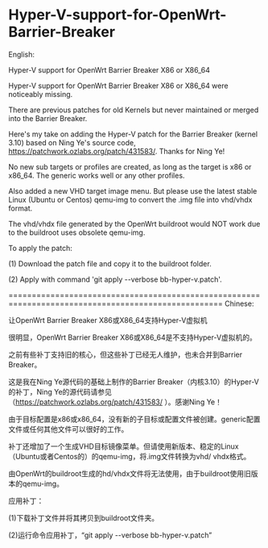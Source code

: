 # Hyper-V-support-for-OpenWrt-Barrier-Breaker

English:

Hyper-V support for OpenWrt Barrier Breaker X86 or X86_64

Hyper-V support for OpenWrt Barrier Breaker X86 or X86_64 were noticeably missing.  

There are previous patches for old Kernels but never maintained or merged into the Barrier Breaker.

Here's my take on adding the Hyper-V patch for the Barrier Breaker (kernel 3.10) based on Ning Ye's source code, https://patchwork.ozlabs.org/patch/431583/. Thanks for Ning Ye!

No new sub targets or profiles are created, as long as the target is x86 or x86_64. The generic works well or any other profiles.  

Also added a new VHD target image menu. But please use the latest stable Linux (Ubuntu or Centos) qemu-img to convert the .img file into vhd/vhdx format.

The vhd/vhdx file generated by the OpenWrt buildroot would NOT work due to the buildroot uses obsolete qemu-img.

To apply the patch:

(1) Download the patch file and copy it to the buildroot folder.

(2) Apply with command 'git apply --verbose bb-hyper-v.patch'.

====================================================================================================
Chinese:

让OpenWrt Barrier Breaker X86或X86_64支持Hyper-V虚拟机

很明显，OpenWrt Barrier Breaker X86或X86_64是不支持Hyper-V虚拟机的。

之前有些补丁支持旧的核心，但这些补丁已经无人维护，也未合并到Barrier Breaker。

这是我在Ning Ye源代码的基础上制作的Barrier Breaker（内核3.10）的Hyper-V的补丁，Ning Ye的源代码请参见（https://patchwork.ozlabs.org/patch/431583/
）。感谢Ning Ye！

由于目标配置是x86或x86_64，没有新的子目标或配置文件被创建。generic配置文件或任何其他文件可以很好的工作。

补丁还增加了一个生成VHD目标镜像菜单。但请使用新版本、稳定的Linux（Ubuntu或者Centos的）的qemu-img，将.img文件转换为vhd/ vhdx格式。

由OpenWrt的buildroot生成的hd/vhdx文件将无法使用，由于buildroot使用旧版本的qemu-img。

应用补丁：

(1)下载补丁文件并将其拷贝到buildroot文件夹。

(2)运行命令应用补丁，“git apply --verbose bb-hyper-v.patch”
